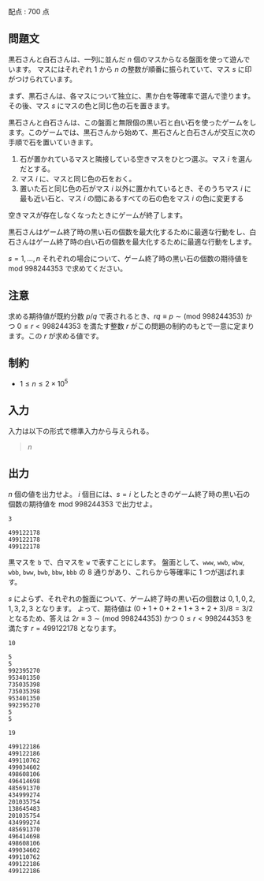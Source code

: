 配点 : $700$ 点

## 問題文

黒石さんと白石さんは、一列に並んだ $n$ 個のマスからなる盤面を使って遊んでいます。
マスにはそれぞれ $1$ から $n$ の整数が順番に振られていて、マス $s$ に印がつけられています。

まず、黒石さんは、各マスについて独立に、黒か白を等確率で選んで塗ります。その後、マス $s$ にマスの色と同じ色の石を置きます。

黒石さんと白石さんは、この盤面と無限個の黒い石と白い石を使ったゲームをします。このゲームでは、黒石さんから始めて、黒石さんと白石さんが交互に次の手順で石を置いていきます。

1. 石が置かれているマスと隣接している空きマスをひとつ選ぶ。マス $i$ を選んだとする。
2. マス $i$ に、マスと同じ色の石をおく。
3. 置いた石と同じ色の石がマス $i$ 以外に置かれているとき、そのうちマス $i$ に最も近い石と、マス $i$ の間にあるすべての石の色をマス $i$ の色に変更する

空きマスが存在しなくなったときにゲームが終了します。

黒石さんはゲーム終了時の黒い石の個数を最大化するために最適な行動をし、白石さんはゲーム終了時の白い石の個数を最大化するために最適な行動をします。

$s=1,\dots,n$ それぞれの場合について、ゲーム終了時の黒い石の個数の期待値を $\text{mod }998244353$ で求めてください。

## 注意

求める期待値が既約分数 $p/q$ で表されるとき、$rq\equiv p \sim (\text{mod } 998244353)$ かつ $0 \leq r \lt 998244353$ を満たす整数 $r$ がこの問題の制約のもとで一意に定まります。この $r$ が求める値です。

## 制約

- $1 \leq n \leq 2\times 10^5$

## 入力

入力は以下の形式で標準入力から与えられる。

> $n$

## 出力

$n$ 個の値を出力せよ。
$i$ 個目には、$s=i$ としたときのゲーム終了時の黒い石の個数の期待値を $\text{mod }998244353$ で出力せよ。

```input1
3
```

```output1
499122178
499122178
499122178
```

黒マスを `b` で、白マスを `w` で表すことにします。
盤面として、`www`, `wwb`, `wbw`, `wbb`, `bww`, `bwb`, `bbw`, `bbb` の $8$ 通りがあり、これらから等確率に $1$ つが選ばれます。

$s$ によらず、それぞれの盤面について、ゲーム終了時の黒い石の個数は $0,1,0,2,1,3,2,3$ となります。
よって、期待値は $(0+1+0+2+1+3+2+3)/8 = 3/2$ となるため、答えは $2r \equiv 3 \sim (\text{mod } 998244353)$ かつ $0 \leq r \lt 998244353$ を満たす $r = 499122178$ となります。

```input2
10
```

```output2
5
5
992395270
953401350
735035398
735035398
953401350
992395270
5
5
```

```input3
19
```

```output3
499122186
499122186
499110762
499034602
498608106
496414698
485691370
434999274
201035754
138645483
201035754
434999274
485691370
496414698
498608106
499034602
499110762
499122186
499122186
```
